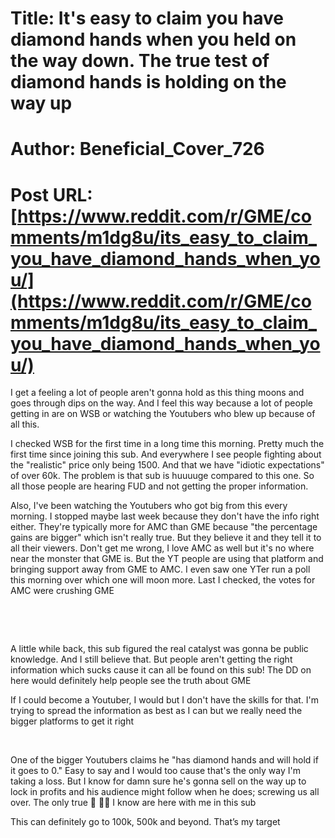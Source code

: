 # Title: It's easy to claim you have diamond hands when you held on the way down. The true test of diamond hands is holding on the way up
# Author: Beneficial_Cover_726
# Post URL: [https://www.reddit.com/r/GME/comments/m1dg8u/its_easy_to_claim_you_have_diamond_hands_when_you/](https://www.reddit.com/r/GME/comments/m1dg8u/its_easy_to_claim_you_have_diamond_hands_when_you/)


I get a feeling a lot of people aren't gonna hold as this thing moons and goes through dips on the way. And I feel this way because a lot of people getting in are on WSB or watching the Youtubers who blew up because of all this.

I checked WSB for the first time in a long time this morning. Pretty much the first time since joining this sub. And everywhere I see people fighting about the "realistic" price only being 1500. And that we have "idiotic expectations" of over 60k. The problem is that sub is huuuuge compared to this one. So all those people are hearing FUD and not getting the proper information.

Also, I've been watching the Youtubers who got big from this every morning. I stopped maybe last week because they don't have the info right either. They're typically more for AMC than GME because "the percentage gains are bigger" which isn't really true. But they believe it and they tell it to all their viewers. Don't get me wrong, I love AMC as well but it's no where near the monster that GME is. But the YT people are using that platform and bringing support away from GME to AMC. I even saw one YTer run a poll this morning over which one will moon more. Last I checked, the votes for AMC were crushing GME

&#x200B;

&#x200B;

A little while back, this sub figured the real catalyst was gonna be public knowledge. And I still believe that. But people aren't getting the right information which sucks cause it can all be found on this sub! The DD on here would definitely help people see the truth about GME

If I could become a Youtuber, I would but I don't have the skills for that. I'm trying to spread the information as best as I can but we really need the bigger platforms to get it right

&#x200B;

One of the bigger Youtubers claims he "has diamond hands and will hold if it goes to 0." Easy to say and I would too cause that's the only way I'm taking a loss. But I know for damn sure he's gonna sell on the way up to lock in profits and his audience might follow when he does; screwing us all over. The only true 💎 🙌🏼 I know are here with me in this sub

This can definitely go to 100k, 500k and beyond. That’s my target